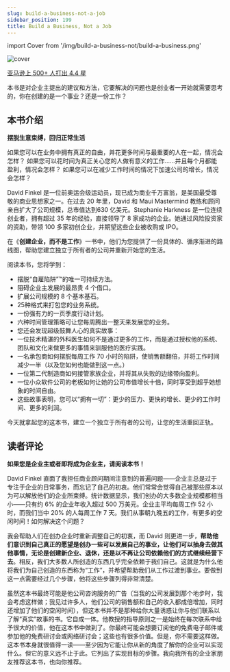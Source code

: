 ```yaml
---
slug: build-a-business-not-a-job
sidebar_position: 199
title: Build a Business, Not a Job
---
```


import Cover from '/img/build-a-business-not/build-a-business.png'

<img src={Cover} alt="cover" style={{width:300}} />

[亚马逊上 500+ 人打出 4.4 星](https://www.amazon.com/dp/B0733J5S65/ref=sspa_dk_detail_2)

本书是对企业主提出的建议和方法，它要解决的问题也是创业者一开始就需要思考的，你在创建的是一个事业？还是一份工作？


## 本书介绍

**摆脱生意束缚，回归正常生活**

如果您可以在业务中拥有真正的自由，并花更多时间与最重要的人在一起，情况会怎样？
如果您可以花时间为真正关心您的人做有意义的工作……并且每个月都能盈利，情况会怎样？
如果您可以在减少工作时间的情况下加速公司的增长，情况会怎样？

David Finkel 是一位前奥运会级运动员，现已成为商业千万富翁，是美国最受尊敬的商业思想家之一。在过去 20 年里，David 和 Maui Mastermind 教练和顾问亲自扩大了公司规模，总市值达到630 亿美元。Stephanie
Harkness 是一位连续创业者，拥有超过 35 年的经验，直接领导了 8 家成功的企业。她通过风险投资家的资助，带领 100 多家初创企业，并期望这些企业被收购或 IPO。

在《**创建企业，而不是工作**》一书中，他们为您提供了一份具体的、循序渐进的路线图，帮助您建立独立于所有者的公司并重新开始您的生活。

阅读本书，您将学到：

- 摆脱“自雇陷阱”™的唯一可持续方法。
- 阻碍企业主发展的最昂贵 4 个借口。
- 扩展公司规模的 8 个基本基石。
- 25种格式来打包您的业务系统。
- 一份强有力的一页季度行动计划。
- 六种时间管理策略可让您每周腾出一整天来发展您的业务。
- 您还会发现超级鼓舞人心的真实故事：
- 一位技术精湛的外科医生如何不是通过更多的工作，而是通过授权他的系统、团队和文化来做更多的事情来驯服他的医疗实践。
- 一名承包商如何摆脱每周工作 70 小时的陷阱，使销售额翻倍，并将工作时间减少一半（以及您如何也能做到这一点。）
- 一位第二代制造商如何接管家族企业，并将其从失败的边缘带向盈利。
- 一位小众软件公司的老板如何让她的公司市值增长十倍，同时享受到超乎她想象的时间自由。
- 这些故事表明，您可以“拥有一切”：更少的压力、更快的增长、更少的工作时间、更多的利润。

今天就拿起您的这本书，建立一个独立于所有者的公司，让您的生活重回正轨。

## 读者评论

**如果您是企业主或者即将成为企业主，请阅读本书！**

David Finkel 直面了我担任商业顾问期间注意到的普遍问题——企业主总是过于专注于企业的日常事务，而忘记了自己的初衷。他们常常会觉得自己被那些原本以为可以解放他们的企业所束缚。统计数据显示，我们创办的大多数企业规模都相当小——只有约 6% 的企业年收入超过 500 万美元。企业主平均每周工作 52 小时，而我们当中 20% 的人每周工作 7 天。我们从事朝九晚五的工作，有更多的空闲时间！如何解决这个问题？

我会帮助人们在创办企业时重新调整自己的初衷，而 David 则更进一步，**帮助他们意识到自己真正的愿望是创办一些可以发展自己的事业，让他们可以抽身去做其他事情，无论是创建新企业、退休，还是以不再让公司依赖他们的方式继续经营下去**。相反，我们大多数人所创造的东西几乎完全依赖于我们自己。这就是为什么他将我们为自己创造的东西称为“工作”，并希望帮助我们从工作过渡到事业。要做到这一点需要经过几个步骤，他将这些步骤列得非常清楚。

虽然这本书最终可能是他公司咨询服务的广告（当我的公司发展到那个地步时，我会考虑这样做；我见过许多人，他们公司的销售额和自己的收入都成倍增加，同时还增加了他们的空闲时间），但这本书并不是那种给你大量诱惑让你与他们联系以了解“真实”故事的书。它自成一体。他教授的指导原则之一是始终在每次联系中给予很大的价值，他在这本书中做到了。你最终可能会想要订阅他的免费电子邮件或参加他的免费研讨会或网络研讨会；这些也有很多价值。但是，你不需要这样做。这本书本身就很值得一读——至少因为它能让你从新的角度了解你的企业可以实现什么。但它的意义远不止于此。它列出了实现目标的步骤。我向我所有的企业家朋友推荐这本书，也向你推荐。


